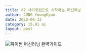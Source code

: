 ```yaml
---
title: 02 사이킷런으로 시작하는 머신러닝
author: JUNG YoungKyun
date: 2022-06-12
category: 15.01 ai
layout: post
---
```


![파이썬 머신러닝 완벽가이드](https://img.shields.io/badge/파이썬_머신러닝_완벽가이드-blue.svg)
